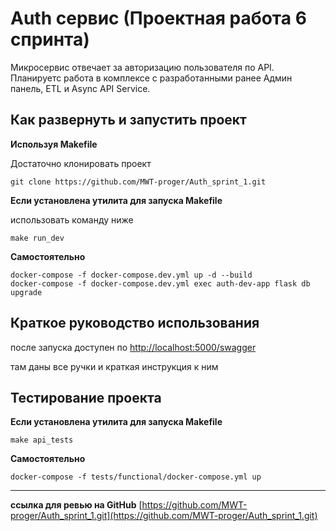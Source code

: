 #  Auth сервис (Проектная работа 6 спринта)

Микросервис отвечает за авторизацию пользователя по API. 
Планируетс работа в комплексе с разработанными ранее Админ панель, ETL и Async API Service.


## Как развернуть и запустить проект
**Используя Makefile**

Достаточно клонировать проект

```
git clone https://github.com/MWT-proger/Auth_sprint_1.git
```
**Если установлена утилита для запуска Makefile**

 использовать  команду ниже
```
make run_dev
```

**Самостоятельно**
```
docker-compose -f docker-compose.dev.yml up -d --build
docker-compose -f docker-compose.dev.yml exec auth-dev-app flask db upgrade
```
 
 ## Краткое руководство использования
 
 после запуска доступен по [http://localhost:5000/swagger](http://localhost:5000/swagger)
 
 там даны все ручки и краткая инструкция к ним
 
 ## Тестирование проекта
 
**Если установлена утилита для запуска Makefile**

```
make api_tests
```


**Самостоятельно**

```
docker-compose -f tests/functional/docker-compose.yml up
```

--------------------
**ссылка для ревью на GitHub**  [https://github.com/MWT-proger/Auth_sprint_1.git](https://github.com/MWT-proger/Auth_sprint_1.git)